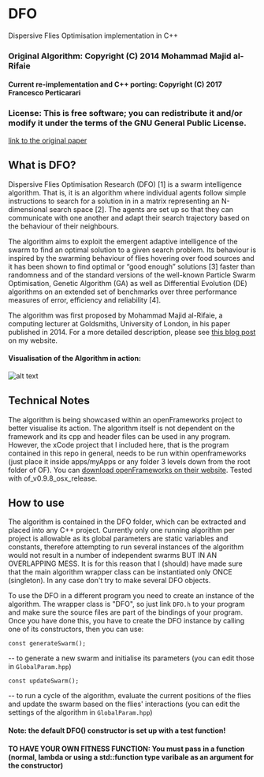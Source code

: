 # DFO
Dispersive Flies Optimisation implementation in C++

### Original Algorithm: Copyright (C) 2014 Mohammad Majid al-Rifaie
#### Current re-implementation and C++ porting: Copyright (C) 2017 Francesco Perticarari

### License: This is free software; you can redistribute it and/or modify it under the terms of the GNU General Public License.

[link to the original paper](http://doc.gold.ac.uk/mohammad/DFO/)

## What is DFO?

Dispersive Flies Optimisation Research (DFO) [1] is a swarm intelligence algorithm. That is, it is an algorithm where individual agents follow simple instructions to search for a solution in in a matrix representing an N-dimensional search space [2]. The agents are set up so that they can communicate with one another and adapt their search trajectory based on the behaviour of their neighbours.

The algorithm aims to exploit the emergent adaptive intelligence of the swarm to find an optimal solution to a given search problem. Its behaviour is inspired by the swarming behaviour of flies hovering over food sources and it has been shown to find optimal or “good enough” solutions [3] faster than randomness and of the standard versions of the well-known Particle Swarm Optimisation, Genetic Algorithm (GA) as well as Differential Evolution (DE) algorithms on an extended set of benchmarks over three performance measures of error, efficiency and reliability [4].

The algorithm was first proposed by Mohammad Majid al-Rifaie, a computing lecturer at Goldsmiths, University of London, in his paper published in 2014. For a more detailed description, please see [this blog post](http://francescoperticarari.com/dispersive-flies-optimisation/) on my website.

#### Visualisation of the Algorithm in action:

![alt text](https://i1.wp.com/upload.wikimedia.org/wikipedia/commons/e/ec/ParticleSwarmArrowsAnimation.gif "Visualisation of the Algorithm in action")

## Technical Notes

The algorithm is being showcased within an openFrameworks project to better visualise its action. The algorithm itself is not dependent on the framework and its cpp and header files can be used in any program. However, the xCode project that I included here, that is the program contained in this repo in general, needs to be run within openframeworks (just place it inside apps/myApps or any folder 3 levels down from the root folder of OF). You can [download openFrameworks on their website](http://openframeworks.cc/download/). Tested with of_v0.9.8_osx_release.

## How to use

The algorithm is contained in the DFO folder, which can be extracted and placed into any C++ project. Currently only one running algorithm per project is allowable as its global parameters are static variables and constants, therefore attempting to run several instances of the algorithm would not result in a number of independent swarms BUT IN  AN OVERLAPPING MESS. It is for this reason that I (should) have made sure that the main algorithm wrapper class can be instantiated only ONCE (singleton). In any case don't try to make several DFO objects.

To use the DFO in a different program you need to create an instance of the algorithm. The wrapper class is "DFO", so just link `DFO.h` to your program and make sure the source files are part of the bindings of your program. Once you have done this, you have to create the DFO instance by calling one of its constructors, then you can use:

```
const generateSwarm();
```

-- to generate a new swarm and initialise its parameters (you can edit those in `GlobalParam.hpp`)

```
const updateSwarm();
```

-- to run a cycle of the algorithm, evaluate the current positions of the flies and update the swarm based on the flies' interactions  (you can edit the settings of the algorithm in `GlobalParam.hpp`)

#### Note: the default DFO() constructor is set up with a test function!
#### TO HAVE YOUR OWN FITNESS FUNCTION: You must pass in a function (normal, lambda or using a std::function type varibale as an argument for the constructor)



